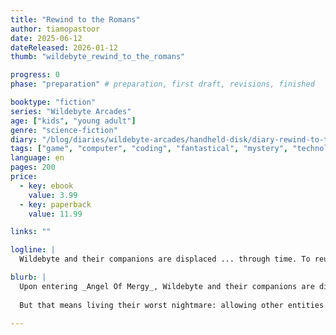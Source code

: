 ```yaml
---
title: "Rewind to the Romans"
author: tiamopastoor
date: 2025-06-12
dateReleased: 2026-01-12
thumb: "wildebyte_rewind_to_the_romans"

progress: 0
phase: "preparation" # preparation, first draft, revisions, finished

booktype: "fiction"
series: "Wildebyte Arcades"
age: ["kids", "young adult"] 
genre: "science-fiction"
diary: "/blog/diaries/wildebyte-arcades/handheld-disk/diary-rewind-to-the-romans/"
tags: ["game", "computer", "coding", "fantastical", "mystery", "technology", "adventure"]
language: en
pages: 200
price:
  - key: ebook
    value: 3.99
  - key: paperback
    value: 11.99

links: ""

logline: |
  Wildebyte and their companions are displaced ... through time. To reunite they must faithfully play this new game without breaking any Time Rules. But this means living their worst nightmare: allowing other entities to merge with them and meddle with their brain, for good and definitely for worse.

blurb: |
  Upon entering _Angel Of Mergy_, Wildebyte and their companions are displaced ... through time. The only way to reverse it and meet again, is by faithfully playing the game. 
  
  But that means living their worst nightmare: allowing other entities to merge with them and meddle with their code. In a literal race against time, everyone must decide what price they're willing to pay for each other. 

---
```


